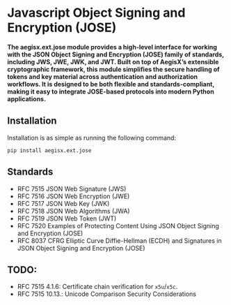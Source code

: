 # Javascript Object Signing and Encryption (JOSE)

**The aegisx.ext.jose module provides a high-level interface for working with
the JSON Object Signing and Encryption (JOSE) family of standards, including
JWS, JWE, JWK, and JWT. Built on top of AegisX’s extensible cryptographic
framework, this module simplifies the secure handling of tokens and key
material across authentication and authorization workflows. It is designed
to be both flexible and standards-compliant, making it easy to integrate
JOSE-based protocols into modern Python applications.**

## Installation

Installation is as simple as running the following command:

```
pip install aegisx.ext.jose
```

## Standards

- RFC 7515 JSON Web Signature (JWS)
- RFC 7516 JSON Web Encryption (JWE)
- RFC 7517 JSON Web Key (JWK)
- RFC 7518 JSON Web Algorithms (JWA)
- RFC 7519 JSON Web Token (JWT)
- RFC 7520 Examples of Protecting Content Using JSON Object Signing and Encryption (JOSE)
- RFC 8037 CFRG Elliptic Curve Diffie-Hellman (ECDH) and Signatures in JSON Object Signing and Encryption (JOSE)

## TODO:

- RFC 7515 4.1.6: Certificate chain verification for `x5u`/`x5c`.
- RFC 7515 10.13.: Unicode Comparison Security Considerations